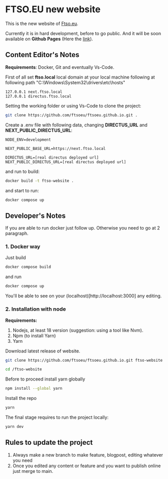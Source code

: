 # FTSO.EU new website
This is the new website of [Ftso.eu](https://ftso.eu).

Currently it is in hard development, before to go public. And it will be soon available on **Github Pages** (Here the [link](https://ftsoeu.github.io/)).

## Content Editor's Notes

**Requirements**: Docker, Git and eventually Vs-Code.

First of all set **ftso.local** local domain at your local machine following at following path "C:\Windows\System32\drivers\etc\hosts"

```
127.0.0.1 next.ftso.local
127.0.0.1 directus.ftso.local

```

Setting the working folder or using Vs-Code to clone the project:

```bash
git clone https://github.com/ftsoeu/ftsoeu.github.io.git .

```

Create a .env file with following data, changing **DIRECTUS_URL** and **NEXT_PUBLIC_DIRECTUS_URL**:

```
NODE_ENV=development

NEXT_PUBLIC_BASE_URL=https://next.ftso.local

DIRECTUS_URL=[real directus deployed url]
NEXT_PUBLIC_DIRECTUS_URL=[real directus deployed url]

```

and run to build:

```bash
docker build -t ftso-website .

```

and start to run:

```bash
docker compose up

```


## Developer's Notes

If you are able to run docker just follow up. Otherwise you need to go at 2 paragraph.

### 1. Docker way

Just build

```sh
docker compose build

```

and run

```sh
docker compose up

```

You'll be able to see on your (localhost)[http://localhost:3000] any editing.

### 2. Installation with node

**Requirements:**

1. Nodejs, at least 18 version (suggestion: using a tool like Nvm).
2. Npm (to install Yarn)
3. Yarn

Download latest release of website. 

```sh
git clone https://github.com/ftsoeu/ftsoeu.github.io.git ftso-website

cd /ftso-website

```

Before to proceed install yarn globally

```sh
npm install --global yarn

```

Install the repo

```sh
yarn

```

The final stage requires to run the project locally:

```sh
yarn dev

```

## Rules to update the project

1. Always make a new branch to make feature, blogpost, editing whatever you need
2. Once you edited any content or feature and you want to publish online just merge to main.